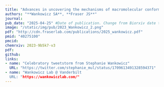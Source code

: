 ```yaml
---
title: "Advances in uncovering the mechanisms of macromolecular conformational entropy"
authors: "**Wankowicz SA**, **Fraser JS**"
journal: 
pub_date: "2025-04-25" #Date of publication. Change from Biorxiv date to Journal date once accepted
image: "/static/img/pub/2023_Wankowicz_2.png" 
pdf: "http://cdn.fraserlab.com/publications/2025_wankowicz.pdf"
pmid: "40275100"
pmcid: 
chemrxiv: 2023-9b5k7-v3
pdf: 
github:
links:
- name: "Celebratory tweetstorm from Stephanie Wankowicz"
  URL: "https://twitter.com/stephanie_mul/status/1709613491328594371"
- name: "Wankowicz Lab @ Vanderbilt
  URL: "https://wankowiczlab.com/"
---
```

